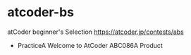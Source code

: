 # atcoder-bs
atCoder beginner's Selection https://atcoder.jp/contests/abs

- PracticeA Welcome to AtCoder
ABC086A Product
